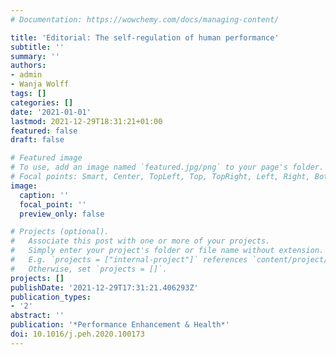 ```yaml
---
# Documentation: https://wowchemy.com/docs/managing-content/

title: 'Editorial: The self-regulation of human performance'
subtitle: ''
summary: ''
authors:
- admin
- Wanja Wolff
tags: []
categories: []
date: '2021-01-01'
lastmod: 2021-12-29T18:31:21+01:00
featured: false
draft: false

# Featured image
# To use, add an image named `featured.jpg/png` to your page's folder.
# Focal points: Smart, Center, TopLeft, Top, TopRight, Left, Right, BottomLeft, Bottom, BottomRight.
image:
  caption: ''
  focal_point: ''
  preview_only: false

# Projects (optional).
#   Associate this post with one or more of your projects.
#   Simply enter your project's folder or file name without extension.
#   E.g. `projects = ["internal-project"]` references `content/project/deep-learning/index.md`.
#   Otherwise, set `projects = []`.
projects: []
publishDate: '2021-12-29T17:31:21.406293Z'
publication_types:
- '2'
abstract: ''
publication: '*Performance Enhancement & Health*'
doi: 10.1016/j.peh.2020.100173
---
```


